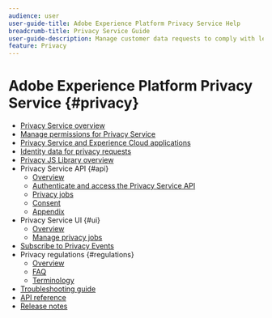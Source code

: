 ```yaml
---
audience: user
user-guide-title: Adobe Experience Platform Privacy Service Help
breadcrumb-title: Privacy Service Guide
user-guide-description: Manage customer data requests to comply with legal privacy regulations like GDPR and CCPA.
feature: Privacy
---
```


# Adobe Experience Platform Privacy Service {#privacy}

* [Privacy Service overview](./home.md)
* [Manage permissions for Privacy Service](./permissions.md)
* [Privacy Service and Experience Cloud applications](./experience-cloud-apps.md)
* [Identity data for privacy requests](./identity-data.md)
* [Privacy JS Library overview](./js-library.md)
* Privacy Service API {#api}
  * [Overview](./api/overview.md)
  * [Authenticate and access the Privacy Service API](./api/getting-started.md)
  * [Privacy jobs](./api/privacy-jobs.md)
  * [Consent](./api/consent.md)
  * [Appendix](./api/appendix.md)
* Privacy Service UI {#ui}  
  * [Overview](./ui/overview.md)
  * [Manage privacy jobs](./ui/user-guide.md)
* [Subscribe to Privacy Events](./privacy-events.md)
* Privacy regulations {#regulations}
  * [Overview](./regulations/overview.md)
  * [FAQ](./regulations/faq.md)
  * [Terminology](./regulations/terminology.md)
* [Troubleshooting guide](./troubleshooting-guide.md)
* [API reference](https://www.adobe.io/experience-platform-apis/references/privacy-service/)
* [Release notes](./release-notes.md)
